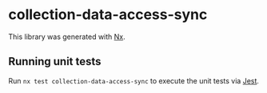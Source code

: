 # collection-data-access-sync

This library was generated with [Nx](https://nx.dev).

## Running unit tests

Run `nx test collection-data-access-sync` to execute the unit tests via [Jest](https://jestjs.io).
